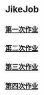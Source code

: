 # JikeJob
## [第一次作业](https://github.com/kangapp/JikeJob/tree/main/firstJob)

## [第二次作业](https://github.com/kangapp/JikeJob/tree/main/secondJob)

## [第三次作业](https://github.com/kangapp/JikeJob/tree/main/thirdJob)

## [第四次作业](https://github.com/kangapp/JikeJob/tree/main/fourthJob)